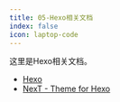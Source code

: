 ```yaml
---
title: 05-Hexo相关文档
index: false
icon: laptop-code
---
```


这里是Hexo相关文档。

<!-- more -->

- [Hexo](https://hexo.io/zh-cn/)
- [NexT - Theme for Hexo](https://theme-next.js.org/)

<Catalog />
